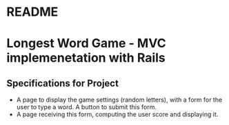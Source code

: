 # README 

# Longest Word Game - MVC implemenetation with Rails
## Specifications for Project 
* A page to display the game settings (random letters), with a form for the user to type a word. A button to submit this form.
* A page receiving this form, computing the user score and displaying it.



